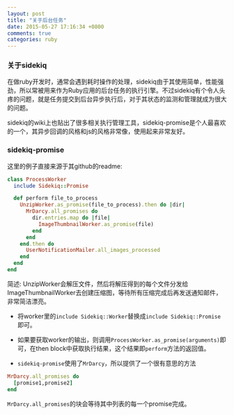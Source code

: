 ```yaml
---
layout: post
title: "关于后台任务"
date: 2015-05-27 17:16:34 +0800
comments: true
categories: ruby 
---
```


### 关于sidekiq
在做ruby开发时，通常会遇到耗时操作的处理，sidekiq由于其使用简单，性能强劲，所以常被用来作为Ruby应用的后台任务的执行引擎。不过sidekiq有个令人头疼的问题，就是任务提交到后台异步执行后，对于其状态的监测和管理就成为很大的问题。

<!--more-->

sidekiq的wiki上也贴出了很多相关执行管理工具，sidekiq-promise是个人最喜欢的一个，其异步回调的风格和js的风格非常像，使用起来非常友好。

### sidekiq-promise
这里的例子直接来源于其github的readme:

```ruby demo.rb
class ProcessWorker
  include Sidekiq::Promise

  def perform file_to_process
    UnzipWorker.as_promise(file_to_process).then do |dir|
      MrDarcy.all_promises do
        dir.entries.map do |file|
          ImageThumbnailWorker.as_promise(file)
        end
      end
    end.then do
      UserNotificationMailer.all_images_processed
    end
  end
end
```

简述: UnzipWorker会解压文件，然后将解压得到的每个文件分发给ImageThumbnailWorker去创建压缩图，等待所有压缩完成后再发送通知邮件，非常简洁漂亮。

* 将worker里的`include Sidekiq::Worker`替换成`include Sidekiq::Promise`即可。
* 如果要获取worker的输出，则调用`ProcessWorker.as_promise(arguments)`即可，在then block中获取执行结果，这个结果即`perform`方法的返回值。

* `sidekiq-promise`使用了`MrDarcy`，所以提供了一个很有意思的方法

```ruby
MrDarcy.all_promises do
  [promise1,promise2]
end
```

`MrDarcy.all_promises`的块会等待其中列表的每一个promise完成。

